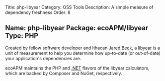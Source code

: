 ﻿Title: php-libyear
Category: OSS Tools
Description: A simple measure of dependency freshness
Order: 8

Name: php-libyear
Package: ecoAPM/libyear
Type: PHP
---

Created by fellow software developer and Ithacan [Jared Beck](https://jaredbeck.com), a [libyear](https://libyear.com) is a unit of measurement to help you determine how up-to-date (or out-of-date) your application's dependencies are.

ecoAPM maintains the PHP and [.NET](/software/dotnet-libyear) flavors of the libyear calculators, which are backed by Composer and NuGet, respectively.